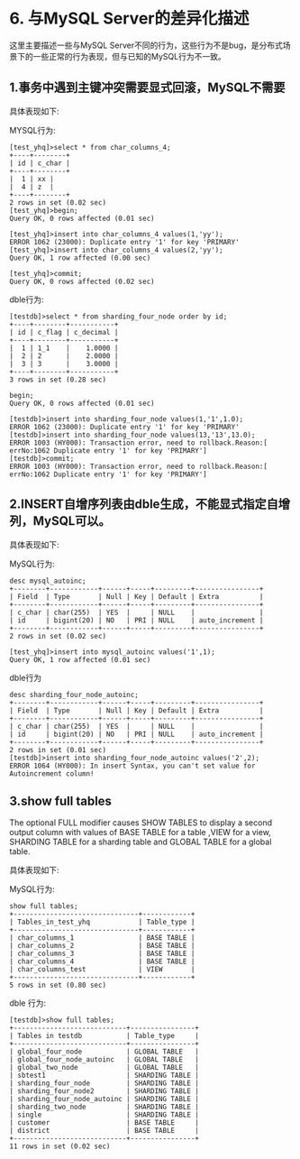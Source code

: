 # 6. 与MySQL Server的差异化描述
这里主要描述一些与MySQL Server不同的行为，这些行为不是bug，是分布式场景下的一些正常的行为表现，但与已知的MySQL行为不一致。

## 1.事务中遇到主键冲突需要显式回滚，MySQL不需要  
具体表现如下:

MYSQL行为:

    [test_yhq]>select * from char_columns_4;
    +----+--------+
    | id | c_char |
    +----+--------+
    |  1 | xx |
    |  4 | z  |
    +----+--------+
	2 rows in set (0.02 sec)
	[test_yhq]>begin;
	Query OK, 0 rows affected (0.01 sec)

	[test_yhq]>insert into char_columns_4 values(1,'yy');
	ERROR 1062 (23000): Duplicate entry '1' for key 'PRIMARY'
	[test_yhq]>insert into char_columns_4 values(2,'yy');
	Query OK, 1 row affected (0.00 sec)
	
	[test_yhq]>commit;
	Query OK, 0 rows affected (0.02 sec)
dble行为:  

	[testdb]>select * from sharding_four_node order by id;
	+----+--------+-----------+
	| id | c_flag | c_decimal |
	+----+--------+-----------+
	|  1 | 1_1    |    1.0000 |
	|  2 | 2      |    2.0000 |
	|  3 | 3      |    3.0000 |
	+----+--------+-----------+
	3 rows in set (0.28 sec)
	 
	begin;
	Query OK, 0 rows affected (0.01 sec)
	
	[testdb]>insert into sharding_four_node values(1,'1',1.0);
	ERROR 1062 (23000): Duplicate entry '1' for key 'PRIMARY'
	[testdb]>insert into sharding_four_node values(13,'13',13.0);
	ERROR 1003 (HY000): Transaction error, need to rollback.Reason:[ errNo:1062 Duplicate entry '1' for key 'PRIMARY']
	[testdb]>commit;
	ERROR 1003 (HY000): Transaction error, need to rollback.Reason:[ errNo:1062 Duplicate entry '1' for key 'PRIMARY']


   

## 2.INSERT自增序列表由dble生成，不能显式指定自增列，MySQL可以。  
具体表现如下:

MySQL行为: 

	desc mysql_autoinc;
	+--------+------------+------+-----+---------+----------------+
	| Field  | Type       | Null | Key | Default | Extra          |
	+--------+------------+------+-----+---------+----------------+
	| c_char | char(255)  | YES  |     | NULL    |                |
	| id     | bigint(20) | NO   | PRI | NULL    | auto_increment |
	+--------+------------+------+-----+---------+----------------+
	2 rows in set (0.02 sec)
	
	[test_yhq]>insert into mysql_autoinc values('1',1);
	Query OK, 1 row affected (0.01 sec)
dble行为

	desc sharding_four_node_autoinc;
	+--------+------------+------+-----+---------+----------------+
	| Field  | Type       | Null | Key | Default | Extra          |
	+--------+------------+------+-----+---------+----------------+
	| c_char | char(255)  | YES  |     | NULL    |                |
	| id     | bigint(20) | NO   | PRI | NULL    | auto_increment |
	+--------+------------+------+-----+---------+----------------+
	2 rows in set (0.01 sec)
	[testdb]>insert into sharding_four_node_autoinc values('2',2);
	ERROR 1064 (HY000): In insert Syntax, you can't set value for Autoincrement column!
 
 

## 3.show full tables  
The optional FULL modifier causes SHOW TABLES to display a second output column with values of BASE TABLE for a table ,VIEW for a view, SHARDING TABLE for a sharding table and GLOBAL TABLE for a global table.

具体表现如下:

MySQL行为:
	
	show full tables;
	+-------------------------------+------------+
	| Tables_in_test_yhq            | Table_type |
	+-------------------------------+------------+
	| char_columns_1                | BASE TABLE |
	| char_columns_2                | BASE TABLE |
	| char_columns_3                | BASE TABLE |
	| char_columns_4                | BASE TABLE |
	| char_columns_test             | VIEW       |
	+-------------------------------+------------+
	5 rows in set (0.80 sec)
dble 行为:
	
	[testdb]>show full tables;
	+----------------------------+----------------+
	| Tables in testdb           | Table_type     |
	+----------------------------+----------------+
	| global_four_node           | GLOBAL TABLE   |
	| global_four_node_autoinc   | GLOBAL TABLE   |
	| global_two_node            | GLOBAL TABLE   |
	| sbtest1                    | SHARDING TABLE |
	| sharding_four_node         | SHARDING TABLE |
	| sharding_four_node2        | SHARDING TABLE |
	| sharding_four_node_autoinc | SHARDING TABLE |
	| sharding_two_node          | SHARDING TABLE |
	| single                     | SHARDING TABLE | 
	| customer                   | BASE TABLE     |
	| district                   | BASE TABLE     |
	+----------------------------+----------------+
	11 rows in set (0.02 sec)